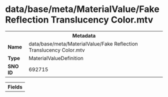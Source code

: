<h1>data/base/meta/MaterialValue/Fake Reflection Translucency Color.mtv</h1><table><tr><th colspan="100%">Metadata</th></tr><tr><td><b>Name</b></td><td>data/base/meta/MaterialValue/Fake Reflection Translucency Color.mtv</td></tr><tr><td><b>Type</b></td><td>MaterialValueDefinition</td></tr><tr><td><b>SNO ID</b></td><td>692715</td></tr></table>

<table><tr><th colspan="100%">Fields</th></tr></table>

